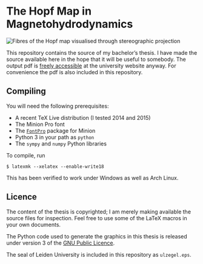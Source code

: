 The Hopf Map in Magnetohydrodynamics
====================================

![Fibres of the Hopf map visualised through stereographic projection](https://rawgit.com/ruud-v-a/bscthesis/master/fibres.svg)

This repository contains the source of my bachelor’s thesis. I have made the
source available here in the hope that it will be useful to somebody. The output
pdf is [freely accessible][pdf] at the university website anyway. For
convenience the pdf is also included in this repository.

[pdf]: https://www.math.leidenuniv.nl/en/theses/547/

Compiling
---------

You will need the following prerequisites:

 - A recent TeX Live distribution (I tested 2014 and 2015)
 - The Minion Pro font
 - The [`FontPro`][fontpro] package for Minion
 - Python 3 in your path as `python`
 - The `sympy` and `numpy` Python libraries

To compile, run

    $ latexmk --xelatex --enable-write18

This has been verified to work under Windows as well as Arch Linux.

[fontpro]: https://github.com/sebschub/FontPro

Licence
-------

The content of the thesis is copyrighted; I am merely making available the
source files for inspection. Feel free to use some of the LaTeX macros in your
own documents.

The Python code used to generate the graphics in this thesis is released under
version 3 of the [GNU Public Licence][gplv3].

The seal of Leiden University is included in this repository as `ulzegel.eps`.

[gplv3]: https://gnu.org/licenses/gpl
